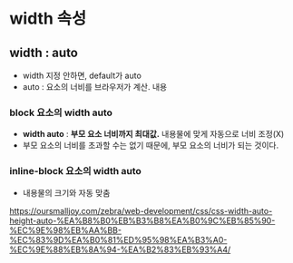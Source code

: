 

# width 속성

## width : auto 
- width 지정 안하면, default가 auto 
- auto : 요소의 너비를 브라우저가 계산. 내용

### block 요소의 width auto 
- **width auto** : **부모 요소 너비까지 최대값.** 내용물에 맞게 자동으로 너비 조정(X)
- 부모 요소의 너비를 초과할 수는 없기 때문에, 부모 요소의 너비가 되는 것이다. 

### inline-block 요소의 width auto
- 내용물의 크기와 자동 맞춤 


https://oursmalljoy.com/zebra/web-development/css/css-width-auto-height-auto-%EA%B8%B0%EB%B3%B8%EA%B0%9C%EB%85%90-%EC%9E%98%EB%AA%BB-%EC%83%9D%EA%B0%81%ED%95%98%EA%B3%A0-%EC%9E%88%EB%8A%94-%EA%B2%83%EB%93%A4/
